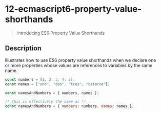 # 12-ecmascript6-property-value-shorthands
> introducing ES6 Property Value Shorthands

## Description
Illustrates how to use ES6 property value shorthands when we declare one or more properties whose values are references to variables by the same name.
```javascript
const numbers = [1, 2, 3, 4, 5];
const names = ["uno", "dos", "tres", "catorce"];

const namesAndNumbers = { numbers, names };

/* this is effectively the same as */
const namesAndNumbers = { numbers: numbers, names: names };
```